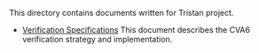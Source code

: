 This directory contains documents written for Tristan project.

- [Verification Specifications](./tristan_verification_specifications.adoc)
This document describes the CVA6 verification strategy and implementation.
